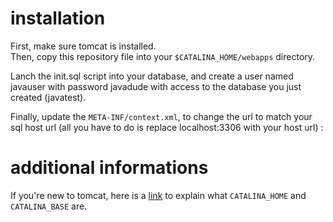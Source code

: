 # installation

First, make sure tomcat is installed.  
Then, copy this repository file into your ```$CATALINA_HOME/webapps``` directory.

Lanch the init.sql script into your database, and create a user named javauser with password javadude with access to the database you just created (javatest).  

Finally, update the ```META-INF/context.xml```, to change the url to match your sql host url (all you have to do is replace localhost:3306 with your host url) : 

# additional informations

If you're new to tomcat, here is a [link](https://stackoverflow.com/questions/3090398/tomcat-catalina-base-and-catalina-home-variables) to explain what ```CATALINA_HOME``` and ```CATALINA_BASE``` are.